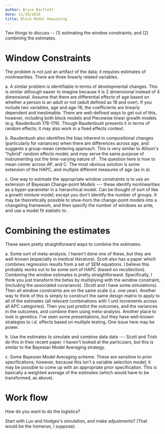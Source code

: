 ```yaml
---
author: Bryce Bartlett
date: 11/29/2016
title: Block Model Reasoning
---
```


Two things to discuss -- (1) estimating the window constraints; and (2) combining the estimates.

# Window Constraints

The problem is not just an artifact of the data; it requires estimates of nonlinearities. There are three linearly related variables.

a. A similar problem is identifiable in terms of developmental changes. This is similar although easier to imagine because it is 2 dimensional instead of 4 dimensional. Assume that there are differential effects of age based on whether a person is an adult or not (adult defined as 18 and over). If you include two variables, age and age-18, the coefficients are linearly dependent and inestimable. There are well-defined ways to get out of this, however, including both block models and Piecewise linear growth models (e.g. Raudenbush 178-179). Though Raudenbush presents it in terms of random effects; it may also work in a fixed effects context.

b. Raudenbush also identifies the bias inherent in compositional changes (particularly for variances) when there are differences across age, and suggests a group-mean centering approach. This is very similar to Allison's "hybrid" random effects model; and *may* serve the same purpose of instrumenting out the time-varying nature of . The question here is how to mean center across AP, and C. The most obvious solution is some extension of the HAPC, and multiple different measures of age (as in a). 

c. One way to estimate the appropriate window constraints is to use an extension of Bayesian Change-point Models --- these identify nonlinearities as a hyper-parameter in a hierarchical model. Can be thought of sort of like a growth mixture model; except you don't identify the number of groups. It may be theoretically possible to shoe-horn the change-point models into a changeling framework, and then specify the number of windows ex ante, and use a model fit statistic to .

# Combining the estimates

These seem pretty straightforward ways to combine the estimates:

a. Some sort of meta-analysis. I haven't done one of these, but they are well-known (especially in medical literature). Scott also has a paper which combines regression results from a set of SEM equations. I believe this probably works out to be some sort of HAPC (based on recollection). Combining the window estimates is pretty straightforward. Specifically, I think you just transform the betas by multiplying with the window constraint, (including the associated covariance). (Scott and I have some simulations). Then all window constraints are on the same scale (*i.e.* one year). Another way to think of this is simply to construct the same design matrix to apply to all of the estimates (all relevant combinations with 1 unit increments across all APC categories). Then you just predict the outcomes, and the variances in the outcomes, and combine them using meta-analysis. Another place to look is genetics. I've seen some presentations, but they have well-known strategies to i.d. effects based on multiple testing. One issue here may be power.

b. Use the estimates to simulate and combine data data --- Scott and Trish do this in their recent paper. I haven't looked at the particulars, but this is similar to the Bayesian Model Averaging strategy.

c. Some Bayesian Model Averaging scheme. These are sensitive to prior specifications; however, because this isn't a variable selection model; it may be possible to come up with an appropriate prior specification. This is basically a weighted average of the estimates (which would have to be transformed, as above).

# Work flow

How do you want to do the logistics?

Start with Luo and Hodges's simulation, and make adjustments? (That would be the homerun, I suppose).